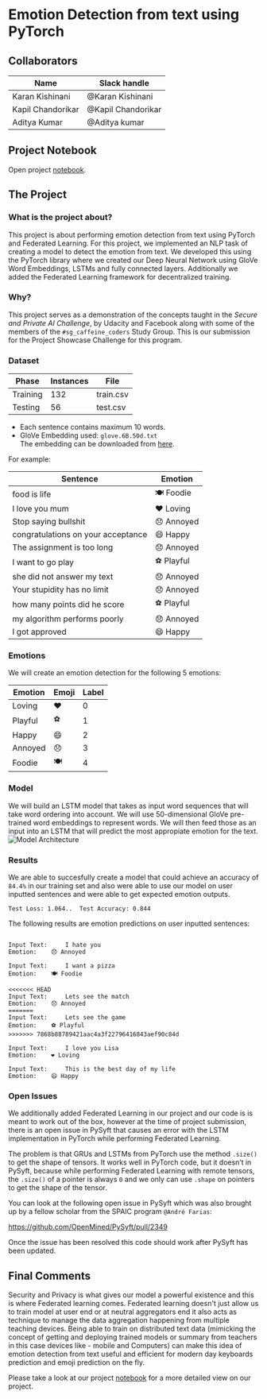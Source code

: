# Emotion Detection from text using PyTorch

## Collaborators

Name | Slack handle |
--- | --- |
Karan Kishinani | @Karan Kishinani |
Kapil Chandorikar | @Kapil Chandorikar |
Aditya Kumar | @Aditya kumar |

## Project Notebook

Open project [notebook](Emotion_detection_from_text_using_PyTorch.ipynb).

## The Project

### What is the project about?
This project is about performing emotion detection from text using PyTorch and Federated Learning.
For this project, we implemented an NLP task of creating a model to detect the emotion from text. We developed this using the PyTorch library where we created our Deep Neural Network using GloVe Word Embeddings, LSTMs and fully connected layers. Additionally we added the Federated Learning framework for decentralized training.

### Why?
This project serves as a demonstration of the concepts taught in the *Secure and Private AI Challenge*, by Udacity and Facebook along with some of the members of the `#sg_caffeine_coders` Study Group. This is our submission for the Project Showcase Challenge for this program.

### Dataset

Phase | Instances | File |
--- | --- | --- |
Training | 132 | train.csv |
Testing | 56 | test.csv |

* Each sentence contains maximum 10 words.     
* GloVe Embedding used: `glove.6B.50d.txt`   
The embedding can be downloaded from [here](https://worksheets.codalab.org/rest/bundles/0x97c870dd60eb4f0fa53f257978851c60/contents/blob/glove.6B.50d.txt ).

For example:

| Sentence | Emotion   |
|----------|-----------|
|food is life|  🍽 Foodie|
|I love you mum|  ❤️ Loving|
|Stop saying bullshit|  😞 Annoyed|
|congratulations on your acceptance|  😄 Happy|
|The assignment is too long|    😞 Annoyed|
|I want to go play| ⚽️ Playful|
|she did not answer my text| 😞 Annoyed|
|Your stupidity has no limit| 😞 Annoyed|
|how many points did he score|  ⚽️ Playful|
|my algorithm performs poorly| 😞 Annoyed|
|I got approved|  😄 Happy|


### Emotions

We will create an emotion detection for the following 5 emotions:

| Emotion | Emoji   | Label   |
|------|------|------|
|Loving| ❤️| 0|
|Playful| ⚽️| 1|
|Happy| 😄| 2|
|Annoyed| 😞| 3|
|Foodie| 🍽| 4|

### Model
We will build an LSTM model that takes as input word sequences that will take word ordering into account. We will use 50-dimensional GloVe pre-trained word embeddings to represent words. We will then feed those as an input into an LSTM that will predict the most appropiate emotion for the text.
![Model Architecture](https://drive.google.com/uc?id=1s-KYhU5JWF-jvAlZ2MIKKugxLLDdhpQP "Model Architecture")

### Results
We are able to succesfully create a model that could achieve an accuracy of `84.4%` in our training set and also were able to use our model on user inputted sentences and were able to get expected emotion outputs.

`Test Loss: 1.064..  Test Accuracy: 0.844`

The following results are emotion predictions on user inputted sentences:
```

Input Text: 	I hate you
Emotion: 	😞 Annoyed

Input Text: 	I want a pizza
Emotion: 	🍽 Foodie

<<<<<<< HEAD
Input Text: 	Lets see the match
Emotion: 	😞 Annoyed
=======
Input Text: 	Lets see the game
Emotion: 	⚽️ Playful
>>>>>>> 7868b88789421aac4a3f22796416843aef90c84d

Input Text: 	I love you Lisa
Emotion: 	❤️ Loving

Input Text: 	This is the best day of my life
Emotion: 	😄 Happy

```

### Open Issues
We additionally added Federated Learning in our project and our code is  is meant to work out of the box, however at the time of project submission, there is an open issue in PySyft that causes an error with the LSTM implementation in PyTorch while performing Federated Learning. 

The problem is that GRUs and LSTMs from PyTorch use the method `.size()` to get the shape of tensors. It works well in PyTorch code, but it doesn’t in PySyft, because while performing Federated Learning with remote tensors, the `.size()` of a pointer is always `0` and we only can use `.shape` on pointers to get the shape of the tensor.

You can look at the following open issue in PySyft which was also brought up by a fellow scholar from the SPAIC program `@André Farias`:

https://github.com/OpenMined/PySyft/pull/2349

Once the issue has been resolved this code should work after PySyft has been updated.

## Final Comments
Security and Privacy is what gives our model a powerful existence and this is where Federated learning comes. Federated learning doesn't just allow us to train model at user end or at neutral aggregators end it also acts as technique to manage the data aggregation happening from multiple teaching devices. Being able to train on distributed text data (mimicking the concept of getting and deploying trained models or summary from teachers in this case devices like - mobile and Computers) can make this idea of emotion detection from text useful and efficient for modern day keyboards prediction and emoji prediction on the fly.

Please take a look at our project [notebook](Emotion_detection_from_text_using_PyTorch.ipynb) for a more detailed view on our project. 
